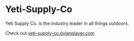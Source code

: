 # Yeti-Supply-Co
Yeti Supply Co. is the industry leader in all things outdoors.

Check out <a href='https://yeti-supply-co.dylanplayer.com'>yeti-supply-co.dylanplayer.com</a>

